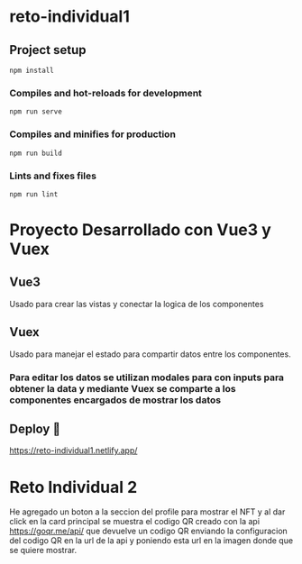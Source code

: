 # reto-individual1

## Project setup
```
npm install
```

### Compiles and hot-reloads for development
```
npm run serve
```

### Compiles and minifies for production
```
npm run build
```

### Lints and fixes files
```
npm run lint
```

# Proyecto Desarrollado con Vue3 y Vuex

## Vue3
Usado para crear las vistas y conectar la logica de los componentes
## Vuex
Usado para manejar el estado para compartir datos entre los componentes.
### Para editar los datos se utilizan modales para con inputs para obtener la data y mediante Vuex se comparte a los componentes encargados de mostrar los datos
## Deploy 🚀
https://reto-individual1.netlify.app/


# Reto Individual 2

He agregado un boton a la seccion del profile para mostrar el NFT y al dar click en la card principal se muestra el codigo QR creado con la api https://goqr.me/api/ que devuelve un codigo QR enviando la configuracion del codigo QR en la url de la api y poniendo esta url en la imagen donde que se quiere mostrar.
